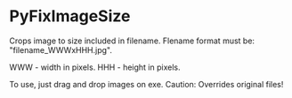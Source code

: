 # PyFixImageSize
Crops image to size included in filename.
Flename format must be: "filename_WWWxHHH.jpg".

WWW - width in pixels.
HHH - height in pixels.

To use, just drag and drop images on exe.
Caution: Overrides original files!
